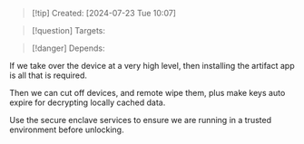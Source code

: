 
>[!tip] Created: [2024-07-23 Tue 10:07]

>[!question] Targets: 

>[!danger] Depends: 

If we take over the device at a very high level, then installing the artifact app is all that is required.

Then we can cut off devices, and remote wipe them, plus make keys auto expire for decrypting locally cached data.

Use the secure enclave services to ensure we are running in a trusted environment before unlocking.